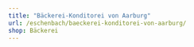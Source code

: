 ```yaml
---
title: "Bäckerei-Konditorei von Aarburg"
url: /eschenbach/baeckerei-konditorei-von-aarburg/
shop: Bäckerei
---
```

